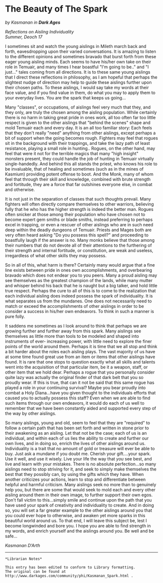 # The Beauty of The Spark

_by Kasmanan in **Dark Ages**_  
  
_Reflections on Aisling Individuality_  
_Summer, Deoch 17_  

I sometimes sit and watch the young aislings in Mileth march back and forth,
eavesdropping upon their varied conversations. It is amazing to listen to the
different opinions and sometimes bravado that burst forth from these eager
young aisling minds. Each seems to have his/her own take on their role in
Temuair, and many times I hear boastful "I'm going to be.." and "I just..."
tales coming from all directions. It is to these same young aislings that I
direct these reflections in philosophy, as I am hopeful that perhaps the
slightest nudge of direction may help to guide these aislings further upon
their chosen paths. To these aislings, I would say take my words at their face
value, and if you find value in them, do what you may to apply them to your
everyday lives. You are the spark that keeps us going...

Many "classes", or occupations, of aislings feel very much that they, and they
only, are truly the chosen among the aisling population. While certainly there
is no harm in taking great pride in ones work, all too often far too little
respect is given to the other aislings that "behind the scenes" shape and mold
Temuair each and every day. It is an all too familiar story: Each feels that
they don't really "need" anything from other aislings, except perhaps a bit of
support when the going becomes rough. Fighters may feel that rogues sit in the
background with their trappings, and take the lazy path of least resistance,
playing a small role in hunting.. Rogues, on the other hand, may feel that were
it not for the terrible magics that many "high insight" monsters present, they
could handle the job of hunting in Temuair virtually single-handedly. And
behind this all stands the priest, who knows his role to be invaluable, that of
healing and sometimes (such as in the mines of Kasmium) providing potent
offense to boot. And the Monk, many of whom feel that through their skill and
knowledge, combined with brute strength and fortitude, they are a force that
far outshines everyone else, in combat and otherwise.

It is not just in the separation of classes that such thoughts prevail. Many
fighters will often directly compare themselves to other warriors, believing
fully that he who has the higher strength is indeed the better man. Rogues
often snicker at those among their population who have chosen not to become
expert gem smiths or blade smiths, instead preferring to perhaps excel in
trapping, or even a rescuer of other aislings who are in such need deep within
the deadly dungeons of Temuair. Priests and Mages both are very often heard
asking "Do you possess this spell?" and proceeding to boastfully laugh if the
answer is no. Many monks believe that those among their numbers that do not
devote all of their attentions to the furthering of their strength and
internal fortitude, or constitution, are weak and useless, irregardless of
what other skills they may possess.

So in all of this, what harm is there? Certainly many would argue that a fine
line exists between pride in ones own accomplishments, and overbearing bravado
which does not endear you to you peers. Many a proud aisling may see themselves
as the greatest champion of the lands, while many mutter and whisper behind his
back that he is naught but a big talker, and hold little true respect. Perhaps
the cure to all of this is to come to the realization that each individual
aisling does indeed possess the spark of individuality. It is what separates us
from the mundanes. One does not necessarily need to match or exceed the
accomplishments of other aislings in order to be consider a success in his/her
own endeavors. To think in such a manner is pure folly.

It saddens me sometimes as I look around to think that perhaps we are growing
further and further away from this spark. Many aislings see themselves as
little more than tools to be modeled and shaped into instruments of ever-
increasing power, with little need to explore the finer points of the world
around them. Perhaps it is time that we all stop and think a bit harder about
the roles each aisling plays. The vast majority of us have at some time found
great use from an item or items that other aislings have found. It is rare that
one stops to question exactly what all skills and talents went into the
acquisition of that particular item, be it a weapon, staff, or other item that
we hold dear. Perhaps a rogue that you personally consider quite lazy was
actually the original finder of that dark belt that you so proudly wear. If
this is true, that can it not be said that this same rogue has played a role in
your continuing survival? Maybe you bear proudly into combat a Holy
Diana...have you given thought to the individuals efforts that caused you to
actually possess this staff? Even when we are able to find such items through
our own endeavors, it would do each of us well to remember that we have been
constantly aided and supported every step of the way by other aislings.

So many aislings, young and old, seem to feel that they are "required" to
follow a certain path that has been set forth and written in stone prior to
their awakening as an aisling. Let that not be the case; each of us is an
individual, and within each of us lies the ability to create and further our
own lives, and in doing so, enrich the lives of other aislings around us.
Individuality is a trait that no amount of gold or treasure will ever be able
to buy. Just ask a mundane if you doubt me. Cherish your gift....your spark.
Use it well, and use it wisely. Live your life the way that _you_ see best, and
live and learn with your mistakes. There is no absolute perfection...so many
aislings need to stop striving for it, and seek to simply make themselves the
best that they possibly can, by using the gifts which they have. When another
criticizes your actions, learn to stop and differentiate between helpful and
harmful criticism. Many aislings seek no more than to genuinely help you, but
there are some that would seek to mold each and every other aisling around them
in their own image, to further support their own egos. Don't fall victim to
this...simply smile and continue upon the path that you have used your spark of
creativity and individuality to create. And in doing so, you will set a far
greater example to the other aislings around you that you could ever hope to
otherwise, and awaken yet more sparks in this beautiful world around us. To
that end, I will leave this subject be, lest I become longwinded and bore you.
I hope you are able to find strength in my words, and enrich yourself and the
aislings around you. Be well and be safe...

_Kasmanan D’Arth_

***

```
*Librarian Notes*

This entry has been edited to conform to Library formatting.
The original can be found at http://www.darkages.com/community/phi/Kasmanan_Spark.html .
```

